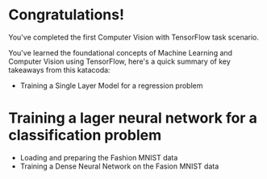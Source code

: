 # Congratulations!
You've completed the first Computer Vision with TensorFlow task scenario.

You've learned the foundational concepts of Machine Learning and Computer Vision using TensorFlow, here's a quick summary of key takeaways from this katacoda:

* Training a Single Layer Model for a regression problem
# Training a lager neural network for a classification problem
* Loading and preparing the Fashion MNIST data
* Training a Dense Neural Network on the Fasion MNIST data